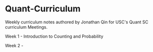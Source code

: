 # Quant-Curriculum

Weekly curriculum notes authored by Jonathan Qin for USC's Quant SC curriculum Meetings.

Week 1 - Introduction to Counting and Probability

Week 2 - 
